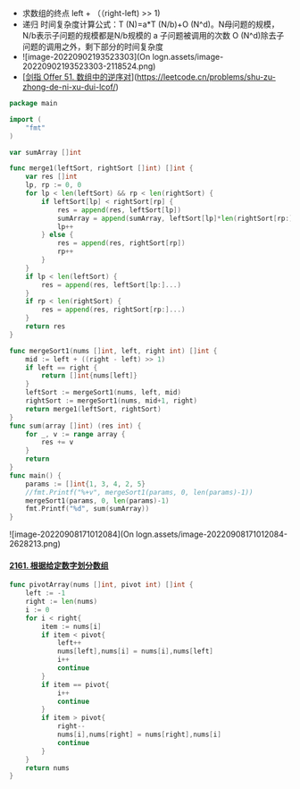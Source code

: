 +  求数组的终点 left + （（right-left) >> 1) 
+ 递归 时间复杂度计算公式：T (N)=a*T (N/b)+O (N^d)。N母问题的规模，N/b表示子问题的规模都是N/b规模的 a 子问题被调用的次数 O (N^d)除去子问题的调用之外，剩下部分的时间复杂度
+ ![image-20220902193523303](On logn.assets/image-20220902193523303-2118524.png)
+ [[剑指 Offer 51. 数组中的逆序对](https://leetcode.cn/problems/shu-zu-zhong-de-ni-xu-dui-lcof/)](https://leetcode.cn/problems/shu-zu-zhong-de-ni-xu-dui-lcof/)

```go
package main

import (
	"fmt"
)

var sumArray []int

func merge1(leftSort, rightSort []int) []int {
	var res []int
	lp, rp := 0, 0
	for lp < len(leftSort) && rp < len(rightSort) {
		if leftSort[lp] < rightSort[rp] {
			res = append(res, leftSort[lp])
			sumArray = append(sumArray, leftSort[lp]*len(rightSort[rp:]))
			lp++
		} else {
			res = append(res, rightSort[rp])
			rp++
		}
	}
	if lp < len(leftSort) {
		res = append(res, leftSort[lp:]...)
	}
	if rp < len(rightSort) {
		res = append(res, rightSort[rp:]...)
	}
	return res
}

func mergeSort1(nums []int, left, right int) []int {
	mid := left + ((right - left) >> 1)
	if left == right {
		return []int{nums[left]}
	}
	leftSort := mergeSort1(nums, left, mid)
	rightSort := mergeSort1(nums, mid+1, right)
	return merge1(leftSort, rightSort)
}
func sum(array []int) (res int) {
	for _, v := range array {
		res += v
	}
	return
}
func main() {
	params := []int{1, 3, 4, 2, 5}
	//fmt.Printf("%+v", mergeSort1(params, 0, len(params)-1))
	mergeSort1(params, 0, len(params)-1)
	fmt.Printf("%d", sum(sumArray))
}

```



![image-20220908171012084](On logn.assets/image-20220908171012084-2628213.png)

#### [2161. 根据给定数字划分数组](https://leetcode.cn/problems/partition-array-according-to-given-pivot/)

```go
func pivotArray(nums []int, pivot int) []int {
    left := -1
    right := len(nums)
    i := 0
    for i < right{
        item := nums[i]
        if item < pivot{
            left++
            nums[left],nums[i] = nums[i],nums[left]
            i++
            continue
        }
        if item == pivot{
            i++
            continue
        }
        if item > pivot{
            right--
            nums[i],nums[right] = nums[right],nums[i]
            continue
        }
    }
    return nums
}
```

